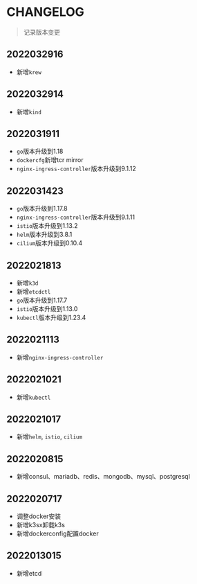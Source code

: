 # CHANGELOG

> 记录版本变更

## 2022032916

- 新增`krew`

## 2022032914

- 新增`kind`

## 2022031911

- `go`版本升级到1.18
- `dockercfg`新增tcr mirror
- `nginx-ingress-controller`版本升级到9.1.12

## 2022031423

- `go`版本升级到1.17.8
- `nginx-ingress-controller`版本升级到9.1.11
- `istio`版本升级到1.13.2
- `helm`版本升级到3.8.1
- `cilium`版本升级到0.10.4

## 2022021813

- 新增`k3d`
- 新增`etcdctl`
- `go`版本升级到1.17.7
- `istio`版本升级到1.13.0
- `kubectl`版本升级到1.23.4

## 2022021113

- 新增`nginx-ingress-controller`

## 2022021021

- 新增`kubectl`

## 2022021017

- 新增`helm`, `istio`, `cilium`

## 2022020815

- 新增consul、mariadb、redis、mongodb、mysql、postgresql

## 2022020717

- 调整docker安装
- 新增k3sx卸载k3s
- 新增dockerconfig配置docker

## 2022013015

- 新增etcd
